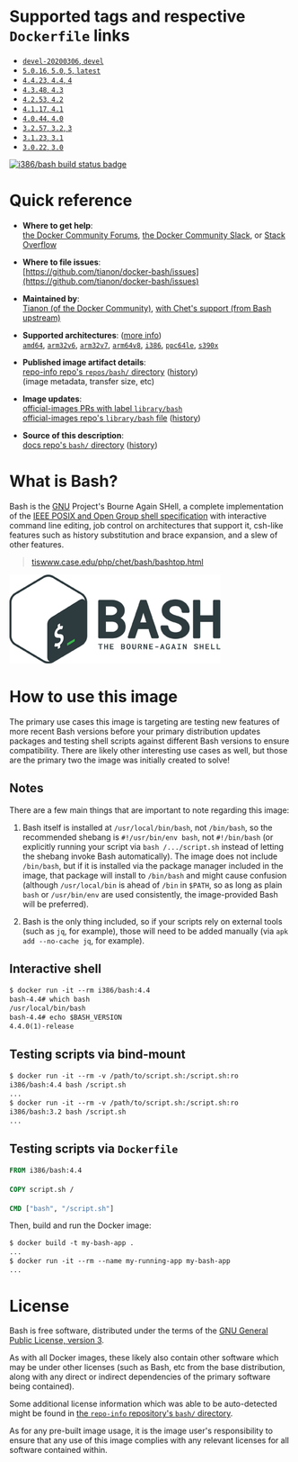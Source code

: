 <!--

********************************************************************************

WARNING:

    DO NOT EDIT "bash/README.md"

    IT IS AUTO-GENERATED

    (from the other files in "bash/" combined with a set of templates)

********************************************************************************

-->

# Supported tags and respective `Dockerfile` links

-	[`devel-20200306`, `devel`](https://github.com/tianon/docker-bash/blob/f693dac1f86a1fe2459f3fa913022fa4166b2356/devel/Dockerfile)
-	[`5.0.16`, `5.0`, `5`, `latest`](https://github.com/tianon/docker-bash/blob/ec764fa68f8ab725332bec6e18eda174afe1cd53/5.0/Dockerfile)
-	[`4.4.23`, `4.4`, `4`](https://github.com/tianon/docker-bash/blob/f55ec52c6bb3a9a1b942a775f848002826b58b8a/4.4/Dockerfile)
-	[`4.3.48`, `4.3`](https://github.com/tianon/docker-bash/blob/f55ec52c6bb3a9a1b942a775f848002826b58b8a/4.3/Dockerfile)
-	[`4.2.53`, `4.2`](https://github.com/tianon/docker-bash/blob/f55ec52c6bb3a9a1b942a775f848002826b58b8a/4.2/Dockerfile)
-	[`4.1.17`, `4.1`](https://github.com/tianon/docker-bash/blob/f55ec52c6bb3a9a1b942a775f848002826b58b8a/4.1/Dockerfile)
-	[`4.0.44`, `4.0`](https://github.com/tianon/docker-bash/blob/f55ec52c6bb3a9a1b942a775f848002826b58b8a/4.0/Dockerfile)
-	[`3.2.57`, `3.2`, `3`](https://github.com/tianon/docker-bash/blob/f55ec52c6bb3a9a1b942a775f848002826b58b8a/3.2/Dockerfile)
-	[`3.1.23`, `3.1`](https://github.com/tianon/docker-bash/blob/f55ec52c6bb3a9a1b942a775f848002826b58b8a/3.1/Dockerfile)
-	[`3.0.22`, `3.0`](https://github.com/tianon/docker-bash/blob/f55ec52c6bb3a9a1b942a775f848002826b58b8a/3.0/Dockerfile)

[![i386/bash build status badge](https://img.shields.io/jenkins/s/https/doi-janky.infosiftr.net/job/multiarch/job/i386/job/bash.svg?label=i386/bash%20%20build%20job)](https://doi-janky.infosiftr.net/job/multiarch/job/i386/job/bash/)

# Quick reference

-	**Where to get help**:  
	[the Docker Community Forums](https://forums.docker.com/), [the Docker Community Slack](http://dockr.ly/slack), or [Stack Overflow](https://stackoverflow.com/search?tab=newest&q=docker)

-	**Where to file issues**:  
	[https://github.com/tianon/docker-bash/issues](https://github.com/tianon/docker-bash/issues)

-	**Maintained by**:  
	[Tianon (of the Docker Community)](https://github.com/tianon/docker-bash), [with Chet's support (from Bash upstream)](https://github.com/docker-library/official-images/pull/2217#issue-181031192)

-	**Supported architectures**: ([more info](https://github.com/docker-library/official-images#architectures-other-than-amd64))  
	[`amd64`](https://hub.docker.com/r/amd64/bash/), [`arm32v6`](https://hub.docker.com/r/arm32v6/bash/), [`arm32v7`](https://hub.docker.com/r/arm32v7/bash/), [`arm64v8`](https://hub.docker.com/r/arm64v8/bash/), [`i386`](https://hub.docker.com/r/i386/bash/), [`ppc64le`](https://hub.docker.com/r/ppc64le/bash/), [`s390x`](https://hub.docker.com/r/s390x/bash/)

-	**Published image artifact details**:  
	[repo-info repo's `repos/bash/` directory](https://github.com/docker-library/repo-info/blob/master/repos/bash) ([history](https://github.com/docker-library/repo-info/commits/master/repos/bash))  
	(image metadata, transfer size, etc)

-	**Image updates**:  
	[official-images PRs with label `library/bash`](https://github.com/docker-library/official-images/pulls?q=label%3Alibrary%2Fbash)  
	[official-images repo's `library/bash` file](https://github.com/docker-library/official-images/blob/master/library/bash) ([history](https://github.com/docker-library/official-images/commits/master/library/bash))

-	**Source of this description**:  
	[docs repo's `bash/` directory](https://github.com/docker-library/docs/tree/master/bash) ([history](https://github.com/docker-library/docs/commits/master/bash))

# What is Bash?

Bash is the [GNU](http://www.gnu.org/) Project's Bourne Again SHell, a complete implementation of the [IEEE POSIX and Open Group shell specification](http://www.opengroup.org/onlinepubs/9699919799/nfindex.html) with interactive command line editing, job control on architectures that support it, csh-like features such as history substitution and brace expansion, and a slew of other features.

> [tiswww.case.edu/php/chet/bash/bashtop.html](https://tiswww.case.edu/php/chet/bash/bashtop.html)

![logo](https://raw.githubusercontent.com/docker-library/docs/5cb6fef6ed317e5af7e1e14e64c18c2b81657e81/bash/logo.png)

# How to use this image

The primary use cases this image is targeting are testing new features of more recent Bash versions before your primary distribution updates packages and testing shell scripts against different Bash versions to ensure compatibility. There are likely other interesting use cases as well, but those are the primary two the image was initially created to solve!

## Notes

There are a few main things that are important to note regarding this image:

1.	Bash itself is installed at `/usr/local/bin/bash`, not `/bin/bash`, so the recommended shebang is `#!/usr/bin/env bash`, not `#!/bin/bash` (or explicitly running your script via `bash /.../script.sh` instead of letting the shebang invoke Bash automatically). The image does not include `/bin/bash`, but if it is installed via the package manager included in the image, that package will install to `/bin/bash` and might cause confusion (although `/usr/local/bin` is ahead of `/bin` in `$PATH`, so as long as plain `bash` or `/usr/bin/env` are used consistently, the image-provided Bash will be preferred).

2.	Bash is the only thing included, so if your scripts rely on external tools (such as `jq`, for example), those will need to be added manually (via `apk add --no-cache jq`, for example).

## Interactive shell

```console
$ docker run -it --rm i386/bash:4.4
bash-4.4# which bash
/usr/local/bin/bash
bash-4.4# echo $BASH_VERSION
4.4.0(1)-release
```

## Testing scripts via bind-mount

```console
$ docker run -it --rm -v /path/to/script.sh:/script.sh:ro i386/bash:4.4 bash /script.sh
...
$ docker run -it --rm -v /path/to/script.sh:/script.sh:ro i386/bash:3.2 bash /script.sh
...
```

## Testing scripts via `Dockerfile`

```dockerfile
FROM i386/bash:4.4

COPY script.sh /

CMD ["bash", "/script.sh"]
```

Then, build and run the Docker image:

```console
$ docker build -t my-bash-app .
...
$ docker run -it --rm --name my-running-app my-bash-app
...
```

# License

Bash is free software, distributed under the terms of the [GNU General Public License, version 3](http://www.gnu.org/licenses/gpl.html).

As with all Docker images, these likely also contain other software which may be under other licenses (such as Bash, etc from the base distribution, along with any direct or indirect dependencies of the primary software being contained).

Some additional license information which was able to be auto-detected might be found in [the `repo-info` repository's `bash/` directory](https://github.com/docker-library/repo-info/tree/master/repos/bash).

As for any pre-built image usage, it is the image user's responsibility to ensure that any use of this image complies with any relevant licenses for all software contained within.
